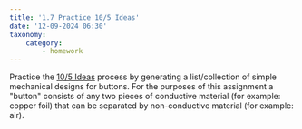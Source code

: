 ```yaml
---
title: '1.7 Practice 10/5 Ideas'
date: '12-09-2024 06:30'
taxonomy:
    category:
        - homework
---
```


Practice the [10/5 Ideas](https://physcpu1.caseyanderson.com/home/week-1/ten-five-ideas) process by generating a list/collection of simple mechanical designs for buttons. For the purposes of this assignment a "button" consists of any two pieces of conductive material (for example: copper foil) that can be separated by non-conductive material (for example: air).
